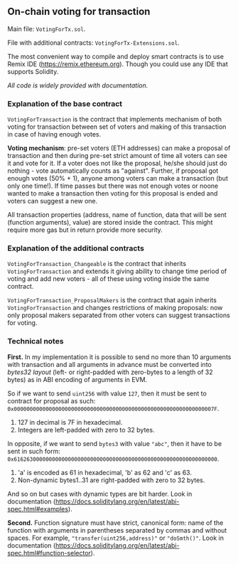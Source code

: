## On-chain voting for transaction

Main file: `VotingForTx.sol`.

File with additional contracts: `VotingForTx-Extensions.sol`.

The most convenient way to compile and deploy smart contracts is to use Remix IDE (https://remix.ethereum.org). Though you could use any IDE that supports Solidity.

*All code is widely provided with documentation.*

### Explanation of the base contract

`VotingForTransaction` is the contract that implements mechanism of both voting for transaction between set of voters and making of this transaction in case of having enough votes.

**Voting mechanism**: pre-set voters (ETH addresses) can make a proposal of transaction and then during pre-set strict amount of time all voters can see it and vote for it. If a voter does not like the proposal, he/she should just do nothing - vote automatically counts as "against". Further, if proposal got enough votes (50% + 1), anyone among voters can make a transaction (but only one time!). If time passes but there was not enough votes or noone wanted to make a transaction then voting for this proposal is ended and voters can suggest a new one.

All transaction properties (address, name of function, data that will be sent (function arguments), value) are stored inside the contract. This might require more gas but in return provide more security.

### Explanation of the additional contracts

`VotingForTransaction_Changeable` is the contract that inherits `VotingForTransaction` and extends it giving ability to change time period of voting and add new voters - all of these using voting inside the same contract.

`VotingForTransaction_ProposalMakers` is the contract that again inherits `VotingForTransaction` and changes restrictions of making proposals: now only proposal makers separated from other voters can suggest transactions for voting.

### Technical notes 

**First.** In my implementation it is possible to send no more than 10 arguments with transaction and all arguments in advance must be converted into *bytes32 layout* (left- or right-padded with zero-bytes to a length of 32 bytes) as in ABI encoding of arguments in EVM. 

So if we want to send `uint256` with value `127`, then it must be sent to contract for proposal as such: `0x000000000000000000000000000000000000000000000000000000000000007F`.
1. 127 in decimal is 7F in hexadecimal.
2. Integers are left-padded with zero to 32 bytes.

In opposite, if we want to send `bytes3` with value `"abc"`, then it have to be sent in such form:
`0x6162630000000000000000000000000000000000000000000000000000000000`.
1. 'a' is encoded as 61 in hexadecimal, 'b' as 62 and 'c' as 63.
2. Non-dynamic bytes1..31 are right-padded with zero to 32 bytes.

And so on but cases with dynamic types are bit harder. Look in documentation (https://docs.soliditylang.org/en/latest/abi-spec.html#examples).

**Second.** Function signature must have strict, canonical form: name of the function with arguments in parentheses separated by commas and without spaces. For example, `"transfer(uint256,address)"` or `"doSmth()"`.
Look in documentation (https://docs.soliditylang.org/en/latest/abi-spec.html#function-selector).

